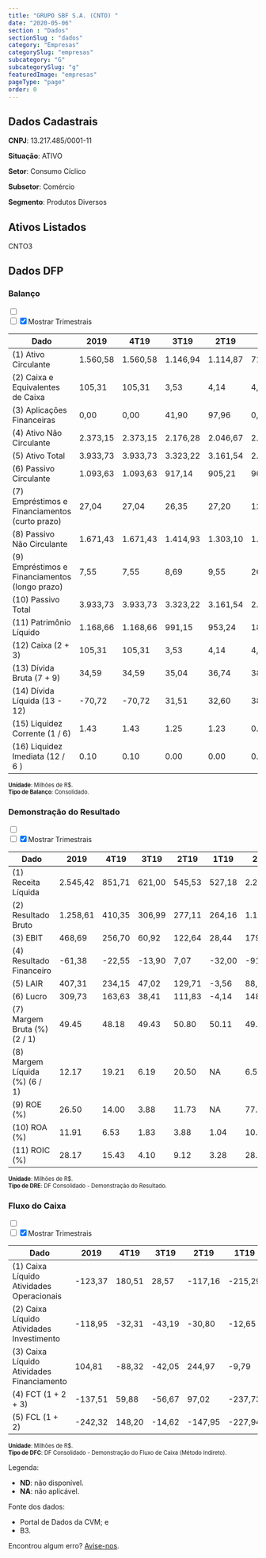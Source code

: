 ```yaml
---  
title: "GRUPO SBF S.A. (CNTO) "  
date: "2020-05-06"  
section : "Dados"  
sectionSlug : "dados"  
category: "Empresas"  
categorySlug: "empresas"  
subcategory: "G"  
subcategorySlug: "g"  
featuredImage: "empresas"  
pageType: "page"  
order: 0  
---
```



## Dados Cadastrais


**CNPJ**: 13.217.485/0001-11

**Situação**: ATIVO

**Setor**: Consumo Cíclico

**Subsetor**: Comércio

**Segmento**: Produtos Diversos


## Ativos Listados


CNTO3 


## Dados DFP

### Balanço
  
<input type='checkbox' class='toggleCommand' id='toggleBalanco' name='toggleBalanco'>  
<div class='filter-group-balanco'>  
<div class='check_button_balanco'>  
<label for='toggleBalanco'>  
<input type='checkbox' data-filter-col='trimBalanco'><input type='checkbox' data-filter-col='trimBalanco' checked><span>Mostrar Trimestrais</span>  
</label>  
</div>  
</div>  
<div class='overflow balancoTableWrapper'>  
<table class='balancoTable'>  
<thead>  
<tr>  
<th class='dataHeader fixedLeftColumn'>Dado</th>  
<th>2019</th>  
<th class='trimHeader' data-col='trimBalanco'>4T19</th>  
<th class='trimHeader' data-col='trimBalanco'>3T19</th>  
<th class='trimHeader' data-col='trimBalanco'>2T19</th>  
<th class='trimHeader' data-col='trimBalanco'>1T19</th>  
<th>2018</th>  
<th class='trimHeader' data-col='trimBalanco'>4T18</th>  
<th class='trimHeader' data-col='trimBalanco'>3T18</th>  
<th class='trimHeader' data-col='trimBalanco'>2T18</th>  
<th class='trimHeader' data-col='trimBalanco'>1T18</th>  
<th>2017</th>  
<th class='trimHeader' data-col='trimBalanco'>4T17</th>  
<th class='trimHeader' data-col='trimBalanco'>3T17</th>  
<th class='trimHeader' data-col='trimBalanco'>2T17</th>  
<th class='trimHeader' data-col='trimBalanco'>1T17</th>  
</tr>  
</thead>  
<tbody>  
<tr class='trContaAtivo'>  
<td class='leftAlignCell rowDescription fixedLeftColumn'>(1) Ativo Circulante</td>  
<td>1.560,58</td>  
<td data-col='trimBalanco' class='trimData'>1.560,58</td>  
<td data-col='trimBalanco' class='trimData'>1.146,94</td>  
<td data-col='trimBalanco' class='trimData'>1.114,87</td>  
<td data-col='trimBalanco' class='trimData'>712,01</td>  
<td>818,95</td>  
<td data-col='trimBalanco' class='trimData'>818,95</td>  
<td data-col='trimBalanco' class='trimData'>832,87</td>  
<td data-col='trimBalanco' class='trimData'>832,87</td>  
<td data-col='trimBalanco' class='trimData'>832,87</td>  
<td>735,66</td>  
<td data-col='trimBalanco' class='trimData'>735,66</td>  
<td data-col='trimBalanco' class='trimData'>ND</td>  
<td data-col='trimBalanco' class='trimData'>ND</td>  
<td data-col='trimBalanco' class='trimData'>ND</td>  
</tr>  
<tr class='trContaAtivo'>  
<td class='leftAlignCell rowDescription fixedLeftColumn'>(2) Caixa e Equivalentes de Caixa</td>  
<td>105,31</td>  
<td data-col='trimBalanco' class='trimData'>105,31</td>  
<td data-col='trimBalanco' class='trimData'>3,53</td>  
<td data-col='trimBalanco' class='trimData'>4,14</td>  
<td data-col='trimBalanco' class='trimData'>4,40</td>  
<td>242,82</td>  
<td data-col='trimBalanco' class='trimData'>242,82</td>  
<td data-col='trimBalanco' class='trimData'>23,12</td>  
<td data-col='trimBalanco' class='trimData'>23,12</td>  
<td data-col='trimBalanco' class='trimData'>23,12</td>  
<td>13,13</td>  
<td data-col='trimBalanco' class='trimData'>13,13</td>  
<td data-col='trimBalanco' class='trimData'>ND</td>  
<td data-col='trimBalanco' class='trimData'>ND</td>  
<td data-col='trimBalanco' class='trimData'>ND</td>  
</tr>  
<tr class='trContaAtivo'>  
<td class='leftAlignCell rowDescription fixedLeftColumn'>(3) Aplicações Financeiras</td>  
<td>0,00</td>  
<td data-col='trimBalanco' class='trimData'>0,00</td>  
<td data-col='trimBalanco' class='trimData'>41,90</td>  
<td data-col='trimBalanco' class='trimData'>97,96</td>  
<td data-col='trimBalanco' class='trimData'>0,69</td>  
<td>0,00</td>  
<td data-col='trimBalanco' class='trimData'>0,00</td>  
<td data-col='trimBalanco' class='trimData'>219,70</td>  
<td data-col='trimBalanco' class='trimData'>219,70</td>  
<td data-col='trimBalanco' class='trimData'>219,70</td>  
<td>136,94</td>  
<td data-col='trimBalanco' class='trimData'>136,94</td>  
<td data-col='trimBalanco' class='trimData'>ND</td>  
<td data-col='trimBalanco' class='trimData'>ND</td>  
<td data-col='trimBalanco' class='trimData'>ND</td>  
</tr>  
<tr class='trContaAtivo'>  
<td class='leftAlignCell rowDescription fixedLeftColumn'>(4) Ativo Não Circulante</td>  
<td>2.373,15</td>  
<td data-col='trimBalanco' class='trimData'>2.373,15</td>  
<td data-col='trimBalanco' class='trimData'>2.176,28</td>  
<td data-col='trimBalanco' class='trimData'>2.046,67</td>  
<td data-col='trimBalanco' class='trimData'>2.021,01</td>  
<td>979,35</td>  
<td data-col='trimBalanco' class='trimData'>979,35</td>  
<td data-col='trimBalanco' class='trimData'>965,43</td>  
<td data-col='trimBalanco' class='trimData'>965,43</td>  
<td data-col='trimBalanco' class='trimData'>965,43</td>  
<td>889,70</td>  
<td data-col='trimBalanco' class='trimData'>889,70</td>  
<td data-col='trimBalanco' class='trimData'>ND</td>  
<td data-col='trimBalanco' class='trimData'>ND</td>  
<td data-col='trimBalanco' class='trimData'>ND</td>  
</tr>  
<tr class='trContaAtivo'>  
<td class='leftAlignCell rowDescription fixedLeftColumn'>(5) Ativo Total</td>  
<td>3.933,73</td>  
<td data-col='trimBalanco' class='trimData'>3.933,73</td>  
<td data-col='trimBalanco' class='trimData'>3.323,22</td>  
<td data-col='trimBalanco' class='trimData'>3.161,54</td>  
<td data-col='trimBalanco' class='trimData'>2.733,02</td>  
<td>1.798,30</td>  
<td data-col='trimBalanco' class='trimData'>1.798,30</td>  
<td data-col='trimBalanco' class='trimData'>1.798,30</td>  
<td data-col='trimBalanco' class='trimData'>1.798,30</td>  
<td data-col='trimBalanco' class='trimData'>1.798,30</td>  
<td>1.625,36</td>  
<td data-col='trimBalanco' class='trimData'>1.625,36</td>  
<td data-col='trimBalanco' class='trimData'>ND</td>  
<td data-col='trimBalanco' class='trimData'>ND</td>  
<td data-col='trimBalanco' class='trimData'>ND</td>  
</tr>  
<tr class='trContaPassivo'>  
<td class='leftAlignCell rowDescription fixedLeftColumn'>(6) Passivo Circulante</td>  
<td>1.093,63</td>  
<td data-col='trimBalanco' class='trimData'>1.093,63</td>  
<td data-col='trimBalanco' class='trimData'>917,14</td>  
<td data-col='trimBalanco' class='trimData'>905,21</td>  
<td data-col='trimBalanco' class='trimData'>905,55</td>  
<td>931,55</td>  
<td data-col='trimBalanco' class='trimData'>931,55</td>  
<td data-col='trimBalanco' class='trimData'>931,55</td>  
<td data-col='trimBalanco' class='trimData'>931,55</td>  
<td data-col='trimBalanco' class='trimData'>931,55</td>  
<td>868,20</td>  
<td data-col='trimBalanco' class='trimData'>868,20</td>  
<td data-col='trimBalanco' class='trimData'>ND</td>  
<td data-col='trimBalanco' class='trimData'>ND</td>  
<td data-col='trimBalanco' class='trimData'>ND</td>  
</tr>  
<tr class='trContaPassivo'>  
<td class='leftAlignCell rowDescription fixedLeftColumn'>(7) Empréstimos e Financiamentos (curto prazo)</td>  
<td>27,04</td>  
<td data-col='trimBalanco' class='trimData'>27,04</td>  
<td data-col='trimBalanco' class='trimData'>26,35</td>  
<td data-col='trimBalanco' class='trimData'>27,20</td>  
<td data-col='trimBalanco' class='trimData'>122,44</td>  
<td>94,66</td>  
<td data-col='trimBalanco' class='trimData'>94,66</td>  
<td data-col='trimBalanco' class='trimData'>94,66</td>  
<td data-col='trimBalanco' class='trimData'>94,66</td>  
<td data-col='trimBalanco' class='trimData'>94,66</td>  
<td>23,11</td>  
<td data-col='trimBalanco' class='trimData'>23,11</td>  
<td data-col='trimBalanco' class='trimData'>ND</td>  
<td data-col='trimBalanco' class='trimData'>ND</td>  
<td data-col='trimBalanco' class='trimData'>ND</td>  
</tr>  
<tr class='trContaPassivo'>  
<td class='leftAlignCell rowDescription fixedLeftColumn'>(8) Passivo Não Circulante</td>  
<td>1.671,43</td>  
<td data-col='trimBalanco' class='trimData'>1.671,43</td>  
<td data-col='trimBalanco' class='trimData'>1.414,93</td>  
<td data-col='trimBalanco' class='trimData'>1.303,10</td>  
<td data-col='trimBalanco' class='trimData'>1.639,78</td>  
<td>675,28</td>  
<td data-col='trimBalanco' class='trimData'>675,28</td>  
<td data-col='trimBalanco' class='trimData'>675,28</td>  
<td data-col='trimBalanco' class='trimData'>675,28</td>  
<td data-col='trimBalanco' class='trimData'>675,28</td>  
<td>717,15</td>  
<td data-col='trimBalanco' class='trimData'>717,15</td>  
<td data-col='trimBalanco' class='trimData'>ND</td>  
<td data-col='trimBalanco' class='trimData'>ND</td>  
<td data-col='trimBalanco' class='trimData'>ND</td>  
</tr>  
<tr class='trContaPassivo'>  
<td class='leftAlignCell rowDescription fixedLeftColumn'>(9) Empréstimos e Financiamentos (longo prazo)</td>  
<td>7,55</td>  
<td data-col='trimBalanco' class='trimData'>7,55</td>  
<td data-col='trimBalanco' class='trimData'>8,69</td>  
<td data-col='trimBalanco' class='trimData'>9,55</td>  
<td data-col='trimBalanco' class='trimData'>267,50</td>  
<td>263,97</td>  
<td data-col='trimBalanco' class='trimData'>263,97</td>  
<td data-col='trimBalanco' class='trimData'>263,97</td>  
<td data-col='trimBalanco' class='trimData'>263,97</td>  
<td data-col='trimBalanco' class='trimData'>263,97</td>  
<td>349,56</td>  
<td data-col='trimBalanco' class='trimData'>349,56</td>  
<td data-col='trimBalanco' class='trimData'>ND</td>  
<td data-col='trimBalanco' class='trimData'>ND</td>  
<td data-col='trimBalanco' class='trimData'>ND</td>  
</tr>  
<tr class='trContaPassivo'>  
<td class='leftAlignCell rowDescription fixedLeftColumn'>(10) Passivo Total</td>  
<td>3.933,73</td>  
<td data-col='trimBalanco' class='trimData'>3.933,73</td>  
<td data-col='trimBalanco' class='trimData'>3.323,22</td>  
<td data-col='trimBalanco' class='trimData'>3.161,54</td>  
<td data-col='trimBalanco' class='trimData'>2.733,02</td>  
<td>1.798,30</td>  
<td data-col='trimBalanco' class='trimData'>1.798,30</td>  
<td data-col='trimBalanco' class='trimData'>1.798,30</td>  
<td data-col='trimBalanco' class='trimData'>1.798,30</td>  
<td data-col='trimBalanco' class='trimData'>1.798,30</td>  
<td>1.625,36</td>  
<td data-col='trimBalanco' class='trimData'>1.625,36</td>  
<td data-col='trimBalanco' class='trimData'>ND</td>  
<td data-col='trimBalanco' class='trimData'>ND</td>  
<td data-col='trimBalanco' class='trimData'>ND</td>  
</tr>  
<tr class='trContaPassivo'>  
<td class='leftAlignCell rowDescription fixedLeftColumn'>(11) Patrimônio Líquido</td>  
<td>1.168,66</td>  
<td data-col='trimBalanco' class='trimData'>1.168,66</td>  
<td data-col='trimBalanco' class='trimData'>991,15</td>  
<td data-col='trimBalanco' class='trimData'>953,24</td>  
<td data-col='trimBalanco' class='trimData'>187,70</td>  
<td>191,46</td>  
<td data-col='trimBalanco' class='trimData'>191,46</td>  
<td data-col='trimBalanco' class='trimData'>191,46</td>  
<td data-col='trimBalanco' class='trimData'>191,46</td>  
<td data-col='trimBalanco' class='trimData'>191,46</td>  
<td>40,01</td>  
<td data-col='trimBalanco' class='trimData'>40,01</td>  
<td data-col='trimBalanco' class='trimData'>ND</td>  
<td data-col='trimBalanco' class='trimData'>ND</td>  
<td data-col='trimBalanco' class='trimData'>ND</td>  
</tr>  
<tr>  
<td class='leftAlignCell rowDescription fixedLeftColumn'>(12) Caixa (2 + 3)</td>  
<td class='positiveNumber'>105,31</td>  
<td class='positiveNumber trimData' data-col='trimBalanco'>105,31</td>  
<td class='positiveNumber trimData' data-col='trimBalanco'>3,53</td>  
<td class='positiveNumber trimData' data-col='trimBalanco'>4,14</td>  
<td class='positiveNumber trimData' data-col='trimBalanco'>4,40</td>  
<td class='positiveNumber'>485,64</td>  
<td class='positiveNumber trimData' data-col='trimBalanco'>485,64</td>  
<td class='positiveNumber trimData' data-col='trimBalanco'>23,12</td>  
<td class='positiveNumber trimData' data-col='trimBalanco'>23,12</td>  
<td class='positiveNumber trimData' data-col='trimBalanco'>23,12</td>  
<td class='positiveNumber'>300,13</td>  
<td class='positiveNumber trimData' data-col='trimBalanco'>26,26</td>  
<td data-col='trimBalanco' class='trimData'>ND</td>  
<td data-col='trimBalanco' class='trimData'>ND</td>  
<td data-col='trimBalanco' class='trimData'>ND</td>  
</tr>  
<tr class='trDividaBruta'>  
<td class='leftAlignCell rowDescription fixedLeftColumn'>(13) Dívida Bruta (7 + 9)</td>  
<td class='negativeNumber'>34,59</td>  
<td class='negativeNumber trimData' data-col='trimBalanco'>34,59</td>  
<td class='negativeNumber trimData' data-col='trimBalanco'>35,04</td>  
<td class='negativeNumber trimData' data-col='trimBalanco'>36,74</td>  
<td class='negativeNumber trimData' data-col='trimBalanco'>389,94</td>  
<td class='negativeNumber'>717,25</td>  
<td class='negativeNumber trimData' data-col='trimBalanco'>717,25</td>  
<td class='negativeNumber trimData' data-col='trimBalanco'>358,62</td>  
<td class='negativeNumber trimData' data-col='trimBalanco'>358,62</td>  
<td class='negativeNumber trimData' data-col='trimBalanco'>358,62</td>  
<td class='negativeNumber'>745,33</td>  
<td class='negativeNumber trimData' data-col='trimBalanco'>745,33</td>  
<td data-col='trimBalanco' class='trimData'>ND</td>  
<td data-col='trimBalanco' class='trimData'>ND</td>  
<td data-col='trimBalanco' class='trimData'>ND</td>  
</tr>  
<tr>  
<td class='leftAlignCell rowDescription fixedLeftColumn'>(14) Dívida Líquida  (13 - 12)</td>  
<td class='positiveNumber'>-70,72</td>  
<td class='positiveNumber trimData' data-col='trimBalanco'>-70,72</td>  
<td class='negativeNumber trimData' data-col='trimBalanco'>31,51</td>  
<td class='negativeNumber trimData' data-col='trimBalanco'>32,60</td>  
<td class='negativeNumber trimData' data-col='trimBalanco'>385,54</td>  
<td class='negativeNumber'>231,61</td>  
<td class='negativeNumber trimData' data-col='trimBalanco'>231,61</td>  
<td class='negativeNumber trimData' data-col='trimBalanco'>335,51</td>  
<td class='negativeNumber trimData' data-col='trimBalanco'>335,51</td>  
<td class='negativeNumber trimData' data-col='trimBalanco'>335,51</td>  
<td class='negativeNumber'>445,20</td>  
<td class='negativeNumber trimData' data-col='trimBalanco'>719,07</td>  
<td data-col='trimBalanco' class='trimData'>ND</td>  
<td data-col='trimBalanco' class='trimData'>ND</td>  
<td data-col='trimBalanco' class='trimData'>ND</td>  
</tr>  
<tr>  
<td class='leftAlignCell rowDescription fixedLeftColumn'>(15) Liquidez Corrente (1 / 6)</td>  
<td>1.43</td>  
<td data-col='trimBalanco' class='trimData'>1.43</td>  
<td data-col='trimBalanco' class='trimData'>1.25</td>  
<td data-col='trimBalanco' class='trimData'>1.23</td>  
<td data-col='trimBalanco' class='trimData'>0.79</td>  
<td>0.88</td>  
<td data-col='trimBalanco' class='trimData'>0.88</td>  
<td data-col='trimBalanco' class='trimData'>0.89</td>  
<td data-col='trimBalanco' class='trimData'>0.89</td>  
<td data-col='trimBalanco' class='trimData'>0.89</td>  
<td>0.85</td>  
<td data-col='trimBalanco' class='trimData'>0.85</td>  
<td data-col='trimBalanco' class='trimData'>ND</td>  
<td data-col='trimBalanco' class='trimData'>ND</td>  
<td data-col='trimBalanco' class='trimData'>ND</td>  
</tr>  
<tr>  
<td class='leftAlignCell rowDescription fixedLeftColumn'>(16) Liquidez Imediata  (12 / 6 )</td>  
<td>0.10</td>  
<td data-col='trimBalanco' class='trimData'>0.10</td>  
<td data-col='trimBalanco' class='trimData'>0.00</td>  
<td data-col='trimBalanco' class='trimData'>0.00</td>  
<td data-col='trimBalanco' class='trimData'>0.00</td>  
<td>0.52</td>  
<td data-col='trimBalanco' class='trimData'>0.52</td>  
<td data-col='trimBalanco' class='trimData'>0.02</td>  
<td data-col='trimBalanco' class='trimData'>0.02</td>  
<td data-col='trimBalanco' class='trimData'>0.02</td>  
<td>0.35</td>  
<td data-col='trimBalanco' class='trimData'>0.03</td>  
<td data-col='trimBalanco' class='trimData'>ND</td>  
<td data-col='trimBalanco' class='trimData'>ND</td>  
<td data-col='trimBalanco' class='trimData'>ND</td>  
</tr>  
</tbody>  
</table>  
</div>  
<p style='font-size:0.7rem; margin:0px;'><strong>Unidade</strong>: Milhões de R$.</p>  
<p style='font-size:0.7rem; margin:0px;'><strong>Tipo de Balanço</strong>: Consolidado.</p>


### Demonstração do Resultado
  
<input type='checkbox' class='toggleCommand' id='toggleDRE' name='toggleDRE'>  
<div class='filter-group-dre'>  
<div class='check_button_dre'>  
<label for='toggleDRE'>  
<input type='checkbox' data-filter-col='trimDRE'><input type='checkbox' data-filter-col='trimDRE' checked><span>Mostrar Trimestrais</span>  
</label>  
</div>  
</div>  
<div class='overflow balancoTableWrapper'>  
<table class='balancoTable'>  
<thead>  
<tr>  
<th class='dataHeader fixedLeftColumn'>Dado</th>  
<th>2019</th>  
<th class='trimHeader' data-col='trimDRE'>4T19</th>  
<th class='trimHeader' data-col='trimDRE'>3T19</th>  
<th class='trimHeader' data-col='trimDRE'>2T19</th>  
<th class='trimHeader' data-col='trimDRE'>1T19</th>  
<th>2018</th>  
<th class='trimHeader' data-col='trimDRE'>4T18</th>  
<th class='trimHeader' data-col='trimDRE'>3T18</th>  
<th class='trimHeader' data-col='trimDRE'>2T18</th>  
<th class='trimHeader' data-col='trimDRE'>1T18</th>  
<th>2017</th>  
<th class='trimHeader' data-col='trimDRE'>4T17</th>  
<th class='trimHeader' data-col='trimDRE'>3T17</th>  
<th class='trimHeader' data-col='trimDRE'>2T17</th>  
<th class='trimHeader' data-col='trimDRE'>1T17</th>  
</tr>  
</thead>  
<tbody>  
<tr class='trDRE'>  
<td class='leftAlignCell rowDescription fixedLeftColumn'>(1) Receita Líquida</td>  
<td>2.545,42</td>  
<td data-col='trimDRE' class='trimData' >851,71</td>  
<td data-col='trimDRE' class='trimData' >621,00</td>  
<td data-col='trimDRE' class='trimData' >545,53</td>  
<td data-col='trimDRE' class='trimData' >527,18</td>  
<td>2.275,06</td>  
<td data-col='trimDRE' class='trimData' >729,71</td>  
<td data-col='trimDRE' class='trimData' >565,29</td>  
<td data-col='trimDRE' class='trimData' >519,19</td>  
<td data-col='trimDRE' class='trimData' >460,86</td>  
<td>1.968,57</td>  
<td data-col='trimDRE' class='trimData' >1.968,57</td>  
<td data-col='trimDRE' class='trimData'>ND</td>  
<td data-col='trimDRE' class='trimData'>ND</td>  
<td data-col='trimDRE' class='trimData'>ND</td>  
</tr>  
<tr class='trDRE'>  
<td class='leftAlignCell rowDescription fixedLeftColumn'>(2) Resultado Bruto</td>  
<td class='positiveNumberGreen'>1.258,61</td>  
<td data-col='trimDRE' class='trimData positiveNumberGreen' >410,35</td>  
<td data-col='trimDRE' class='trimData positiveNumberGreen' >306,99</td>  
<td data-col='trimDRE' class='trimData positiveNumberGreen' >277,11</td>  
<td data-col='trimDRE' class='trimData positiveNumberGreen' >264,16</td>  
<td class='positiveNumberGreen'>1.115,93</td>  
<td data-col='trimDRE' class='trimData positiveNumberGreen' >354,39</td>  
<td data-col='trimDRE' class='trimData positiveNumberGreen' >273,32</td>  
<td data-col='trimDRE' class='trimData positiveNumberGreen' >262,37</td>  
<td data-col='trimDRE' class='trimData positiveNumberGreen' >225,85</td>  
<td class='positiveNumberGreen'>961,97</td>  
<td data-col='trimDRE' class='trimData positiveNumberGreen' >961,97</td>  
<td data-col='trimDRE' class='trimData'>ND</td>  
<td data-col='trimDRE' class='trimData'>ND</td>  
<td data-col='trimDRE' class='trimData'>ND</td>  
</tr>  
<tr class='trDRE'>  
<td class='leftAlignCell rowDescription fixedLeftColumn'>(3) EBIT</td>  
<td class='positiveNumberGreen'>468,69</td>  
<td data-col='trimDRE' class='trimData positiveNumberGreen' >256,70</td>  
<td data-col='trimDRE' class='trimData positiveNumberGreen' >60,92</td>  
<td data-col='trimDRE' class='trimData positiveNumberGreen' >122,64</td>  
<td data-col='trimDRE' class='trimData positiveNumberGreen' >28,44</td>  
<td class='positiveNumberGreen'>179,95</td>  
<td data-col='trimDRE' class='trimData positiveNumberGreen' >72,74</td>  
<td data-col='trimDRE' class='trimData positiveNumberGreen' >62,34</td>  
<td data-col='trimDRE' class='trimData positiveNumberGreen' >30,44</td>  
<td data-col='trimDRE' class='trimData positiveNumberGreen' >14,43</td>  
<td class='positiveNumberGreen'>85,08</td>  
<td data-col='trimDRE' class='trimData positiveNumberGreen' >85,08</td>  
<td data-col='trimDRE' class='trimData'>ND</td>  
<td data-col='trimDRE' class='trimData'>ND</td>  
<td data-col='trimDRE' class='trimData'>ND</td>  
</tr>  
<tr class='trDRE'>  
<td class='leftAlignCell rowDescription fixedLeftColumn'>(4) Resultado Financeiro</td>  
<td class='negativeNumber'>-61,38</td>  
<td data-col='trimDRE' class='trimData negativeNumber' >-22,55</td>  
<td data-col='trimDRE' class='trimData negativeNumber' >-13,90</td>  
<td data-col='trimDRE' class='trimData positiveNumberGreen' >7,07</td>  
<td data-col='trimDRE' class='trimData negativeNumber' >-32,00</td>  
<td class='negativeNumber'>-91,73</td>  
<td data-col='trimDRE' class='trimData negativeNumber' >-23,88</td>  
<td data-col='trimDRE' class='trimData negativeNumber' >-21,57</td>  
<td data-col='trimDRE' class='trimData negativeNumber' >-22,21</td>  
<td data-col='trimDRE' class='trimData negativeNumber' >-24,07</td>  
<td class='negativeNumber'>-203,51</td>  
<td data-col='trimDRE' class='trimData negativeNumber' >-203,51</td>  
<td data-col='trimDRE' class='trimData'>ND</td>  
<td data-col='trimDRE' class='trimData'>ND</td>  
<td data-col='trimDRE' class='trimData'>ND</td>  
</tr>  
<tr class='trDRE'>  
<td class='leftAlignCell rowDescription fixedLeftColumn'>(5) LAIR</td>  
<td class='positiveNumberGreen'>407,31</td>  
<td data-col='trimDRE' class='trimData positiveNumberGreen' >234,15</td>  
<td data-col='trimDRE' class='trimData positiveNumberGreen' >47,02</td>  
<td data-col='trimDRE' class='trimData positiveNumberGreen' >129,71</td>  
<td data-col='trimDRE' class='trimData negativeNumber' >-3,56</td>  
<td class='positiveNumberGreen'>88,22</td>  
<td data-col='trimDRE' class='trimData positiveNumberGreen' >48,86</td>  
<td data-col='trimDRE' class='trimData positiveNumberGreen' >40,77</td>  
<td data-col='trimDRE' class='trimData positiveNumberGreen' >8,23</td>  
<td data-col='trimDRE' class='trimData negativeNumber' >-9,65</td>  
<td class='negativeNumber'>-118,44</td>  
<td data-col='trimDRE' class='trimData negativeNumber' >-118,44</td>  
<td data-col='trimDRE' class='trimData'>ND</td>  
<td data-col='trimDRE' class='trimData'>ND</td>  
<td data-col='trimDRE' class='trimData'>ND</td>  
</tr>  
<tr class='trDRE'>  
<td class='leftAlignCell rowDescription fixedLeftColumn'>(6) Lucro</td>  
<td class='positiveNumberGreen'>309,73</td>  
<td data-col='trimDRE' class='trimData positiveNumberGreen' >163,63</td>  
<td data-col='trimDRE' class='trimData positiveNumberGreen' >38,41</td>  
<td data-col='trimDRE' class='trimData positiveNumberGreen' >111,83</td>  
<td data-col='trimDRE' class='trimData negativeNumber' >-4,14</td>  
<td class='positiveNumberGreen'>148,75</td>  
<td data-col='trimDRE' class='trimData positiveNumberGreen' >122,89</td>  
<td data-col='trimDRE' class='trimData positiveNumberGreen' >38,39</td>  
<td data-col='trimDRE' class='trimData negativeNumber' >-2,44</td>  
<td data-col='trimDRE' class='trimData negativeNumber' >-10,09</td>  
<td class='positiveNumberGreen'>241,01</td>  
<td data-col='trimDRE' class='trimData positiveNumberGreen' >241,01</td>  
<td data-col='trimDRE' class='trimData'>ND</td>  
<td data-col='trimDRE' class='trimData'>ND</td>  
<td data-col='trimDRE' class='trimData'>ND</td>  
</tr>  
<tr class='trDREMargem'>  
<td class='leftAlignCell rowDescription fixedLeftColumn'>(7) Margem Bruta (%) (2 / 1)</td>  
<td>49.45</td>  
<td data-col='trimDRE' class='trimData'>48.18</td>  
<td data-col='trimDRE' class='trimData'>49.43</td>  
<td data-col='trimDRE' class='trimData'>50.80</td>  
<td data-col='trimDRE' class='trimData'>50.11</td>  
<td>49.05</td>  
<td data-col='trimDRE' class='trimData'>48.57</td>  
<td data-col='trimDRE' class='trimData'>48.35</td>  
<td data-col='trimDRE' class='trimData'>50.53</td>  
<td data-col='trimDRE' class='trimData'>49.01</td>  
<td>48.87</td>  
<td data-col='trimDRE' class='trimData'>48.87</td>  
<td data-col='trimDRE' class='trimData'>ND</td>  
<td data-col='trimDRE' class='trimData'>ND</td>  
<td data-col='trimDRE' class='trimData'>ND</td>  
</tr>  
<tr class='trDREMargem'>  
<td class='leftAlignCell rowDescription fixedLeftColumn'>(8) Margem Líquida (%) (6 / 1)</td>  
<td>12.17</td>  
<td data-col='trimDRE' class='trimData'>19.21</td>  
<td data-col='trimDRE' class='trimData'>6.19</td>  
<td data-col='trimDRE' class='trimData'>20.50</td>  
<td data-col='trimDRE' class='trimData'>NA</td>  
<td>6.54</td>  
<td data-col='trimDRE' class='trimData'>16.84</td>  
<td data-col='trimDRE' class='trimData'>6.79</td>  
<td data-col='trimDRE' class='trimData'>NA</td>  
<td data-col='trimDRE' class='trimData'>NA</td>  
<td>12.24</td>  
<td data-col='trimDRE' class='trimData'>12.24</td>  
<td data-col='trimDRE' class='trimData'>ND</td>  
<td data-col='trimDRE' class='trimData'>ND</td>  
<td data-col='trimDRE' class='trimData'>ND</td>  
</tr>  
<tr>  
<td class='leftAlignCell rowDescription fixedLeftColumn'>(9) ROE (%)</td>  
<td>26.50</td>  
<td data-col='trimDRE' class='trimData'>14.00</td>  
<td data-col='trimDRE' class='trimData'>3.88</td>  
<td data-col='trimDRE' class='trimData'>11.73</td>  
<td data-col='trimDRE' class='trimData'>NA</td>  
<td>77.69</td>  
<td data-col='trimDRE' class='trimData'>64.19</td>  
<td data-col='trimDRE' class='trimData'>20.05</td>  
<td data-col='trimDRE' class='trimData'>NA</td>  
<td data-col='trimDRE' class='trimData'>NA</td>  
<td>602.41</td>  
<td data-col='trimDRE' class='trimData'>602.41</td>  
<td data-col='trimDRE' class='trimData'>ND</td>  
<td data-col='trimDRE' class='trimData'>ND</td>  
<td data-col='trimDRE' class='trimData'>ND</td>  
</tr>  
<tr>  
<td class='leftAlignCell rowDescription fixedLeftColumn'>(10) ROA (%)</td>  
<td>11.91</td>  
<td data-col='trimDRE' class='trimData'>6.53</td>  
<td data-col='trimDRE' class='trimData'>1.83</td>  
<td data-col='trimDRE' class='trimData'>3.88</td>  
<td data-col='trimDRE' class='trimData'>1.04</td>  
<td>10.01</td>  
<td data-col='trimDRE' class='trimData'>4.04</td>  
<td data-col='trimDRE' class='trimData'>3.47</td>  
<td data-col='trimDRE' class='trimData'>1.69</td>  
<td data-col='trimDRE' class='trimData'>0.80</td>  
<td>5.23</td>  
<td data-col='trimDRE' class='trimData'>5.23</td>  
<td data-col='trimDRE' class='trimData'>ND</td>  
<td data-col='trimDRE' class='trimData'>ND</td>  
<td data-col='trimDRE' class='trimData'>ND</td>  
</tr>  
<tr>  
<td class='leftAlignCell rowDescription fixedLeftColumn'>(11) ROIC (%)</td>  
<td>28.17</td>  
<td data-col='trimDRE' class='trimData'>15.43</td>  
<td data-col='trimDRE' class='trimData'>4.10</td>  
<td data-col='trimDRE' class='trimData'>9.12</td>  
<td data-col='trimDRE' class='trimData'>3.28</td>  
<td>28.07</td>  
<td data-col='trimDRE' class='trimData'>11.35</td>  
<td data-col='trimDRE' class='trimData'>13.39</td>  
<td data-col='trimDRE' class='trimData'>6.54</td>  
<td data-col='trimDRE' class='trimData'>3.10</td>  
<td>11.57</td>  
<td data-col='trimDRE' class='trimData'>11.57</td>  
<td data-col='trimDRE' class='trimData'>ND</td>  
<td data-col='trimDRE' class='trimData'>ND</td>  
<td data-col='trimDRE' class='trimData'>ND</td>  
</tr>  
</tbody>  
</table>  
</div>  
<p style='font-size:0.7rem; margin:0px;'><strong>Unidade</strong>: Milhões de R$.</p>  
<p style='font-size:0.7rem; margin:0px;'><strong>Tipo de DRE</strong>: DF Consolidado - Demonstração do Resultado.</p>


### Fluxo do Caixa
  
<input type='checkbox' class='toggleCommand' id='toggleDFC' name='toggleDFC'>  
<div class='filter-group-dfc'>  
<div class='check_button_dfc'>  
<label for='toggleDFC'>  
<input type='checkbox' data-filter-col='trimDFC'><input type='checkbox' data-filter-col='trimDFC' checked><span>Mostrar Trimestrais</span>  
</label>  
</div>  
</div>  
<div class='overflow balancoTableWrapper'>  
<table class='balancoTable'>  
<thead>  
<tr>  
<th class='dataHeader fixedLeftColumn'>Dado</th>  
<th>2019</th>  
<th class='trimHeader' data-col='trimDFC'>4T19</th>  
<th class='trimHeader' data-col='trimDFC'>3T19</th>  
<th class='trimHeader' data-col='trimDFC'>2T19</th>  
<th class='trimHeader' data-col='trimDFC'>1T19</th>  
<th>2018</th>  
<th class='trimHeader' data-col='trimDFC'>4T18</th>  
<th class='trimHeader' data-col='trimDFC'>3T18</th>  
<th class='trimHeader' data-col='trimDFC'>2T18</th>  
<th class='trimHeader' data-col='trimDFC'>1T18</th>  
<th>2017</th>  
<th class='trimHeader' data-col='trimDFC'>4T17</th>  
<th class='trimHeader' data-col='trimDFC'>3T17</th>  
<th class='trimHeader' data-col='trimDFC'>2T17</th>  
<th class='trimHeader' data-col='trimDFC'>1T17</th>  
</tr>  
</thead>  
<tbody>  
<tr class='trDFC'>  
<td class='leftAlignCell rowDescription fixedLeftColumn'>(1) Caixa Líquido Atividades Operacionais</td>  
<td>-123,37</td>  
<td data-col='trimDFC' class='trimData' >180,51</td>  
<td data-col='trimDFC' class='trimData' >28,57</td>  
<td data-col='trimDFC' class='trimData' >-117,16</td>  
<td data-col='trimDFC' class='trimData' >-215,29</td>  
<td>198,30</td>  
<td data-col='trimDFC' class='trimData' >283,39</td>  
<td data-col='trimDFC' class='trimData' >26,36</td>  
<td data-col='trimDFC' class='trimData' >17,04</td>  
<td data-col='trimDFC' class='trimData' >-128,49</td>  
<td>126,82</td>  
<td data-col='trimDFC' class='trimData' >126,82</td>  
<td data-col='trimDFC' class='trimData'>ND</td>  
<td data-col='trimDFC' class='trimData'>ND</td>  
<td data-col='trimDFC' class='trimData'>ND</td>  
</tr>  
<tr class='trDFC'>  
<td class='leftAlignCell rowDescription fixedLeftColumn'>(2) Caixa Líquido Atividades Investimento</td>  
<td>-118,95</td>  
<td data-col='trimDFC' class='trimData' >-32,31</td>  
<td data-col='trimDFC' class='trimData' >-43,19</td>  
<td data-col='trimDFC' class='trimData' >-30,80</td>  
<td data-col='trimDFC' class='trimData' >-12,65</td>  
<td>-85,93</td>  
<td data-col='trimDFC' class='trimData' >-22,05</td>  
<td data-col='trimDFC' class='trimData' >-24,03</td>  
<td data-col='trimDFC' class='trimData' >-28,33</td>  
<td data-col='trimDFC' class='trimData' >-11,52</td>  
<td>-58,64</td>  
<td data-col='trimDFC' class='trimData' >-58,64</td>  
<td data-col='trimDFC' class='trimData'>ND</td>  
<td data-col='trimDFC' class='trimData'>ND</td>  
<td data-col='trimDFC' class='trimData'>ND</td>  
</tr>  
<tr class='trDFC'>  
<td class='leftAlignCell rowDescription fixedLeftColumn'>(3) Caixa Líquido Atividades Financiamento</td>  
<td>104,81</td>  
<td data-col='trimDFC' class='trimData' >-88,32</td>  
<td data-col='trimDFC' class='trimData' >-42,05</td>  
<td data-col='trimDFC' class='trimData' >244,97</td>  
<td data-col='trimDFC' class='trimData' >-9,79</td>  
<td>-19,62</td>  
<td data-col='trimDFC' class='trimData' >-23,77</td>  
<td data-col='trimDFC' class='trimData' >-5,22</td>  
<td data-col='trimDFC' class='trimData' >12,01</td>  
<td data-col='trimDFC' class='trimData' >-2,65</td>  
<td>-52,67</td>  
<td data-col='trimDFC' class='trimData' >-52,67</td>  
<td data-col='trimDFC' class='trimData'>ND</td>  
<td data-col='trimDFC' class='trimData'>ND</td>  
<td data-col='trimDFC' class='trimData'>ND</td>  
</tr>  
<tr>  
<td class='leftAlignCell rowDescription fixedLeftColumn'>(4) FCT (1 + 2 + 3)</td>  
<td class='negativeNumber'>-137,51</td>  
<td data-col='trimDFC' class='trimData positiveNumber'>59,88</td>  
<td data-col='trimDFC' class='trimData negativeNumber'>-56,67</td>  
<td data-col='trimDFC' class='trimData positiveNumber'>97,02</td>  
<td data-col='trimDFC' class='trimData negativeNumber'>-237,73</td>  
<td class='positiveNumber'>185,50</td>  
<td data-col='trimDFC' class='trimData positiveNumber'>475,16</td>  
<td data-col='trimDFC' class='trimData negativeNumber'>-2,90</td>  
<td data-col='trimDFC' class='trimData positiveNumber'>0,72</td>  
<td data-col='trimDFC' class='trimData negativeNumber'>-142,66</td>  
<td class='positiveNumber'>31,01</td>  
<td data-col='trimDFC' class='trimData positiveNumber'>31,01</td>  
<td data-col='trimDFC' class='trimData'>ND</td>  
<td data-col='trimDFC' class='trimData'>ND</td>  
<td data-col='trimDFC' class='trimData'>ND</td>  
</tr>  
<tr>  
<td class='leftAlignCell rowDescription fixedLeftColumn'>(5) FCL (1 + 2)</td>  
<td class='negativeNumber'>-242,32</td>  
<td data-col='trimDFC' class='trimData positiveNumber'>148,20</td>  
<td data-col='trimDFC' class='trimData negativeNumber'>-14,62</td>  
<td data-col='trimDFC' class='trimData negativeNumber'>-147,95</td>  
<td data-col='trimDFC' class='trimData negativeNumber'>-227,94</td>  
<td class='positiveNumber'>224,75</td>  
<td data-col='trimDFC' class='trimData positiveNumber'>522,69</td>  
<td data-col='trimDFC' class='trimData positiveNumber'>2,33</td>  
<td data-col='trimDFC' class='trimData negativeNumber'>-11,29</td>  
<td data-col='trimDFC' class='trimData negativeNumber'>-140,01</td>  
<td class='positiveNumber'>136,35</td>  
<td data-col='trimDFC' class='trimData positiveNumber'>136,35</td>  
<td data-col='trimDFC' class='trimData'>ND</td>  
<td data-col='trimDFC' class='trimData'>ND</td>  
<td data-col='trimDFC' class='trimData'>ND</td>  
</tr>  
</tbody>  
</table>  
</div>  
<p style='font-size:0.7rem; margin:0px;'><strong>Unidade</strong>: Milhões de R$.</p>  
<p style='font-size:0.7rem; margin:0px;'><strong>Tipo de DFC</strong>: DF Consolidado - Demonstração do Fluxo de Caixa (Método Indireto).</p>

  
<div class='referencias'>

Legenda:  
- **ND**: não disponível.  
- **NA**: não aplicável.

Fonte dos dados:  
- Portal de Dados da CVM; e  
- B3.

Encontrou algum erro? [Avise-nos](/contato).  
</div>